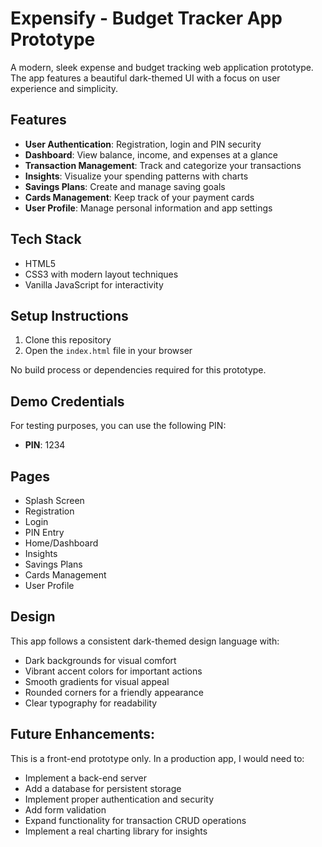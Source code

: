 # Expensify - Budget Tracker App Prototype

A modern, sleek expense and budget tracking web application prototype. The app features a beautiful dark-themed UI with a focus on user experience and simplicity.

## Features

- **User Authentication**: Registration, login and PIN security
- **Dashboard**: View balance, income, and expenses at a glance
- **Transaction Management**: Track and categorize your transactions
- **Insights**: Visualize your spending patterns with charts
- **Savings Plans**: Create and manage saving goals
- **Cards Management**: Keep track of your payment cards
- **User Profile**: Manage personal information and app settings

## Tech Stack

- HTML5
- CSS3 with modern layout techniques
- Vanilla JavaScript for interactivity

## Setup Instructions

1. Clone this repository
2. Open the `index.html` file in your browser

No build process or dependencies required for this prototype.

## Demo Credentials

For testing purposes, you can use the following PIN:
- **PIN**: 1234

## Pages

- Splash Screen
- Registration 
- Login
- PIN Entry
- Home/Dashboard
- Insights
- Savings Plans 
- Cards Management
- User Profile

## Design

This app follows a consistent dark-themed design language with:
- Dark backgrounds for visual comfort
- Vibrant accent colors for important actions
- Smooth gradients for visual appeal
- Rounded corners for a friendly appearance
- Clear typography for readability

## Future Enhancements:

This is a front-end prototype only. In a production app, I would need to:
- Implement a back-end server
- Add a database for persistent storage
- Implement proper authentication and security
- Add form validation
- Expand functionality for transaction CRUD operations
- Implement a real charting library for insights 
